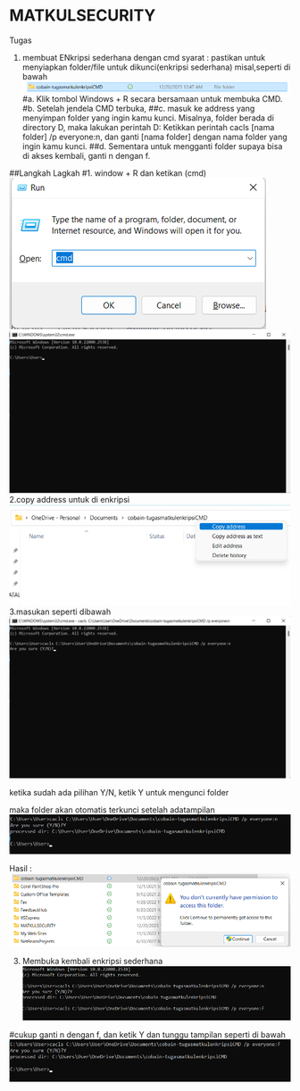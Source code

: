# MATKULSECURITY

Tugas 
1. membuat ENkripsi sederhana dengan cmd
syarat :  pastikan untuk menyiapkan folder/file untuk dikunci(enkripsi sederhana) misal,seperti di bawah
![Alt text](image.png)
#a. Klik tombol Windows + R secara bersamaan untuk membuka CMD.
#b. Setelah jendela CMD terbuka, 
##c. masuk ke address yang menyimpan folder yang ingin kamu kunci. Misalnya, folder berada di directory D, maka lakukan perintah D:
Ketikkan perintah cacls [nama folder] /p everyone:n, dan ganti [nama folder] dengan nama folder yang ingin kamu kunci.
##d. Sementara untuk mengganti folder supaya bisa di akses kembali, ganti n dengan f.

##Langkah Lagkah
#1. window + R dan ketikan (cmd)
![Alt text](image-1.png)
![Alt text](image-3.png)
2.copy address untuk di enkripsi
![Alt text](image-2.png)
3.masukan seperti dibawah
![Alt text](image-4.png)

ketika sudah ada pilihan Y/N, ketik Y untuk mengunci folder

maka folder akan otomatis terkunci setelah adatampilan 
![Alt text](image-5.png)

Hasil :
![Alt text](image-6.png)


3. Membuka kembali enkripsi sederhana 
![Alt text](image-7.png)

#cukup ganti n dengan f, dan ketik Y dan tunggu tampilan seperti di bawah
![Alt text](image-8.png)
